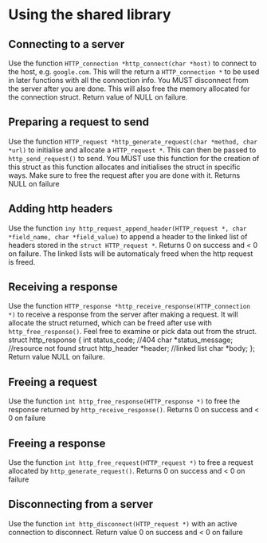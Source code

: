 
# Using the shared library

## Connecting to a server

Use the function `HTTP_connection *http_connect(char *host)` to connect to the host, e.g. `google.com`. This will the return a `HTTP_connection *` to be used in later functions with all the connection info. You MUST disconnect from the server after you are done. This will also free the memory allocated for the connection struct.
Return value of NULL on failure.

## Preparing a request to send

Use the function `HTTP_request *http_generate_request(char *method, char *url)` to initialise and allocate a `HTTP_request *`. This can then be passed to `http_send_request()` to send. You MUST use this function for the creation of this struct as this function allocates and initialises the struct in specific ways. Make sure to free the request after you are done with it.
Returns NULL on failure

## Adding http headers

Use the function `iny http_request_append_header(HTTP_request *, char *field_name, char *field_value)` to append a header to the linked list of headers stored in the `struct HTTP_request *`.
Returns 0 on success and < 0 on failure.
The linked lists will be automaticaly freed when the http request is freed.

## Receiving a response

Use the function `HTTP_response *http_receive_response(HTTP_connection *)` to receive a response from the server after making a request. It will allocate the struct returned, which can be freed after use with `http_free_response()`.
Feel free to examine or pick data out from the struct.
	struct http_response {
		int status_code; //404
		char *status_message; //resource not found
		struct http_header *header; //linked list
		char *body;
	};
Return value NULL on failure.

## Freeing a request

Use the function `int http_free_response(HTTP_response *)` to free the response returned by `http_receive_response()`.
Returns 0 on success and < 0 on failure

## Freeing a response

Use the function `int http_free_request(HTTP_request *)` to free a request allocated by `http_generate_request()`.
Returns 0 on success and < 0 on failure

## Disconnecting from a server

Use the function `int http_disconnect(HTTP_request *)` with an active connection to disconnect. Return value 0 on success and < 0 on failure
